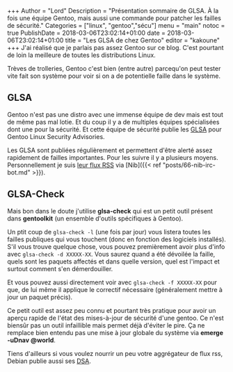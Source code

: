 +++
Author = "Lord"
Description = "Présentation sommaire de GLSA. À la fois une équipe Gentoo, mais aussi une commande pour patcher les failles de sécurité."
Categories = ["linux", "gentoo","sécu"]
menu = "main"
notoc = true
PublishDate = 2018-03-06T23:02:14+01:00
date = 2018-03-06T23:02:14+01:00
title = "Les GLSA de chez Gentoo"
editor = "kakoune"
+++
J'ai réalisé que je parlais pas assez Gentoo sur ce blog.
C'est pourtant de loin la meilleure de toutes les distributions Linux.

Trèves de trolleries, Gentoo c'est bien (entre autre) parcequ'on peut tester vite fait son système pour voir si on a de potentielle faille dans le système.

## GLSA

Gentoo n'est pas une distro avec une immense équipe de dev mais est tout de même pas mal lotie.
Et du coup il y a de multiples équipes spécialisées dont une pour la sécurité.
Et cette équipe de sécurité publie les [GLSA](https://security.gentoo.org/glsa/) pour Gentoo Linux Security Advisories.

Les GLSA sont publiées régulièrement et permettent d'être alerté assez rapidement de failles importantes.
Pour les suivre il y a plusieurs moyens.
Personnellement je suis [leur flux RSS](https://security.gentoo.org/glsa/feed.rss) via [Nib]({{< ref "posts/66-nib-irc-bot.md" >}}).

## GLSA-Check

Mais bon dans le doute j'utilise **glsa-check** qui est un petit outil présent dans **gentoolkit** (un ensemble d'outils spécifiques à Gentoo).

Un ptit coup de ```glsa-check -l``` (une fois par jour) vous listera toutes les failles publiques qui vous touchent (donc en fonction des logiciels installés).
S'il vous trouve quelque chose, vous pouvez premièrement avoir plus d'info avec ```glsa-check -d XXXXX-XX```.
Vous saurez quand a été dévoilée la faille, quels sont les paquets affectés et dans quelle version, quel est l'impact et surtout comment s'en démerdouiller.

Et vous pouvez aussi directement voir avec ```glsa-check -f XXXXX-XX``` pour que, de lui même il applique le correctif nécessaire (généralement mettre à jour un paquet précis).

Ce petit outil est assez peu connu et pourtant très pratique pour avoir un aperçu rapide de l'état des mises-à-jour de sécurité d'une gentoo.
Ce n'est biensûr pas un outil infaillible mais permet déjà d'éviter le pire.
Ça ne remplace bien entendu pas une mise à jour globale du système via **emerge -uDnav @world**.

Tiens d'ailleurs si vous voulez nourrir un peu votre aggrégateur de flux rss, Debian publie aussi ses [DSA](https://www.debian.org/security/dsa).
